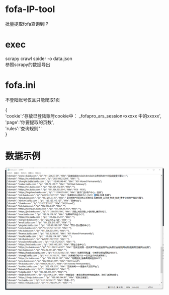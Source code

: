 # fofa-IP-tool
批量提取fofa查询到IP

# exec <br>
scrapy crawl spider -o data.json<br>
参照scrapy的数据导出<br>
# fofa.ini <br>
不登陆账号仅且只能爬取1页


{<br>
'cookie':'存放已登陆账号cookie中： _fofapro_ars_session=xxxxx  中的xxxxx',<br>
'page':'你要提取的页数',<br>
'rules':'查询规则"'<br>
}<br>
# 数据示例<br>
![Image text](https://github.com/k-fire/fofa-IP-tool/blob/master/img.png?raw=true)
